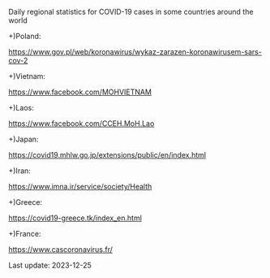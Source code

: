 Daily regional statistics for COVID-19 cases in some countries around the world

+)Poland: 

https://www.gov.pl/web/koronawirus/wykaz-zarazen-koronawirusem-sars-cov-2

+)Vietnam: 

https://www.facebook.com/MOHVIETNAM

+)Laos:

https://www.facebook.com/CCEH.MoH.Lao

+)Japan: 

https://covid19.mhlw.go.jp/extensions/public/en/index.html

+)Iran: 

https://www.imna.ir/service/society/Health

+)Greece:

https://covid19-greece.tk/index_en.html

+)France:

https://www.cascoronavirus.fr/

Last update: 2023-12-25
